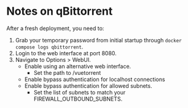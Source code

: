 # Notes on qBittorrent

After a fresh deployment, you need to:

1. Grab your temporary password from initial startup through `docker compose logs qbittorrent`.
2. Login to the web interface at port 8080.
3. Navigate to Options > WebUI.
   - Enable using an alternative web interface.
     - Set the path to /vuetorrent
   - Enable bypass authentication for localhost connections
   - Enable bypass authentication for allowed subnets.
     - Set the list of subnets to match your FIREWALL_OUTBOUND_SUBNETS.
